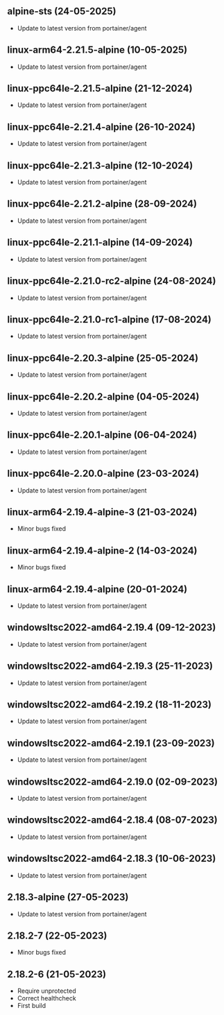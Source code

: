 
## alpine-sts (24-05-2025)
- Update to latest version from portainer/agent

## linux-arm64-2.21.5-alpine (10-05-2025)
- Update to latest version from portainer/agent

## linux-ppc64le-2.21.5-alpine (21-12-2024)
- Update to latest version from portainer/agent

## linux-ppc64le-2.21.4-alpine (26-10-2024)
- Update to latest version from portainer/agent

## linux-ppc64le-2.21.3-alpine (12-10-2024)
- Update to latest version from portainer/agent

## linux-ppc64le-2.21.2-alpine (28-09-2024)
- Update to latest version from portainer/agent

## linux-ppc64le-2.21.1-alpine (14-09-2024)
- Update to latest version from portainer/agent

## linux-ppc64le-2.21.0-rc2-alpine (24-08-2024)
- Update to latest version from portainer/agent

## linux-ppc64le-2.21.0-rc1-alpine (17-08-2024)
- Update to latest version from portainer/agent

## linux-ppc64le-2.20.3-alpine (25-05-2024)
- Update to latest version from portainer/agent

## linux-ppc64le-2.20.2-alpine (04-05-2024)
- Update to latest version from portainer/agent

## linux-ppc64le-2.20.1-alpine (06-04-2024)
- Update to latest version from portainer/agent

## linux-ppc64le-2.20.0-alpine (23-03-2024)
- Update to latest version from portainer/agent
## linux-arm64-2.19.4-alpine-3 (21-03-2024)
- Minor bugs fixed
## linux-arm64-2.19.4-alpine-2 (14-03-2024)
- Minor bugs fixed

## linux-arm64-2.19.4-alpine (20-01-2024)

- Update to latest version from portainer/agent

## windowsltsc2022-amd64-2.19.4 (09-12-2023)

- Update to latest version from portainer/agent

## windowsltsc2022-amd64-2.19.3 (25-11-2023)

- Update to latest version from portainer/agent

## windowsltsc2022-amd64-2.19.2 (18-11-2023)

- Update to latest version from portainer/agent

## windowsltsc2022-amd64-2.19.1 (23-09-2023)

- Update to latest version from portainer/agent

## windowsltsc2022-amd64-2.19.0 (02-09-2023)

- Update to latest version from portainer/agent

## windowsltsc2022-amd64-2.18.4 (08-07-2023)

- Update to latest version from portainer/agent

## windowsltsc2022-amd64-2.18.3 (10-06-2023)

- Update to latest version from portainer/agent

## 2.18.3-alpine (27-05-2023)

- Update to latest version from portainer/agent
## 2.18.2-7 (22-05-2023)

- Minor bugs fixed
## 2.18.2-6 (21-05-2023)

- Require unprotected
- Correct healthcheck
- First build
